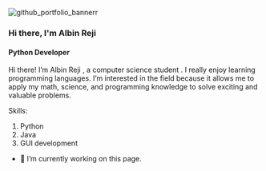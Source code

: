 ![github_portfolio_bannerr](https://github.com/Albin-Reji/Albin-Reji/assets/132434023/f4cd6c7b-2eef-490a-96cc-531834030bb1)

### Hi there, I'm Albin Reji
#### Python Developer


Hi there! I’m Albin Reji , a computer science student . I really enjoy learning programming languages. I’m interested in the field because it allows me to apply my math, science, and programming knowledge to solve exciting and valuable problems.

Skills: 
1. Python
2. Java
3. GUI development

- 🔭 I’m currently working on this page. 


<!-- [![Anurag's GitHub stats](https://github-readme-stats.vercel.app/api?username=Albin-Reji)](https://github.com/anuraghazra/github-readme-stats) -->
